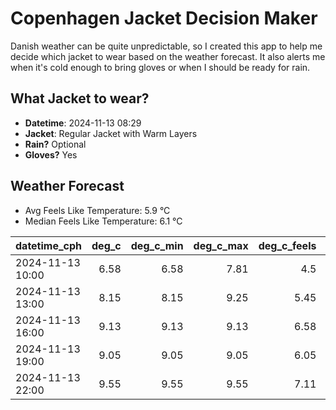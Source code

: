 
# Copenhagen Jacket Decision Maker

Danish weather can be quite unpredictable, so I created this app to help me decide which jacket to wear based on the weather forecast. 
It also alerts me when it's cold enough to bring gloves or when I should be ready for rain.

## What Jacket to wear?

- **Datetime**: 2024-11-13 08:29
- **Jacket**: Regular Jacket with Warm Layers
- **Rain?** Optional
- **Gloves?** Yes

## Weather Forecast
- Avg Feels Like Temperature: 5.9 °C
- Median Feels Like Temperature: 6.1 °C

| datetime_cph     |   deg_c |   deg_c_min |   deg_c_max |   deg_c_feels | weather   | wind   | rain   |
|:-----------------|--------:|------------:|------------:|--------------:|:----------|:-------|:-------|
| 2024-11-13 10:00 |    6.58 |        6.58 |        7.81 |          4.5  | Clouds    | Low    | None   |
| 2024-11-13 13:00 |    8.15 |        8.15 |        9.25 |          5.45 | Clouds    | Low    | None   |
| 2024-11-13 16:00 |    9.13 |        9.13 |        9.13 |          6.58 | Clouds    | Low    | None   |
| 2024-11-13 19:00 |    9.05 |        9.05 |        9.05 |          6.05 | Rain      | Medium | Low    |
| 2024-11-13 22:00 |    9.55 |        9.55 |        9.55 |          7.11 | Rain      | Low    | Low    |
        